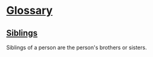 # [Glossary](#glossary)

## [Siblings](#siblings)

Siblings of a person are the person's brothers or sisters.
